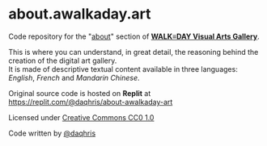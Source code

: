 # about.awalkaday.art
Code repository for the "[about](https://about.awalkaday.art)" section of [**WALK≡DAY Visual Arts Gallery**](https://awalkaday.art). 

This is where you can understand, in great detail, the reasoning behind the creation of the digital art gallery.   
It is made of descriptive textual content available in three languages: *English*, *French* and *Mandarin Chinese*. 

Original source code is hosted on **Replit** at https://replit.com/@daqhris/about-awalkaday-art 

Licensed under [Creative Commons CC0 1.0](/LICENSE)

Code written by [@daqhris](https://github.com/daqhris) 
